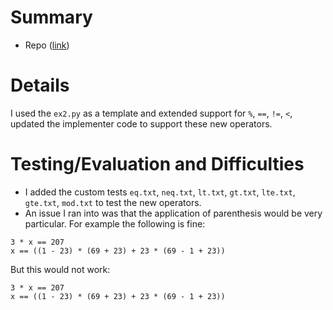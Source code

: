# Summary
- Repo ([link](https://github.com/NgaiJustin/cs6120-bril/tree/e94107721a246173b8d1a222c95713dad142ab2f))


# Details
I used the `ex2.py` as a template and extended support for `%`, `==`, `!=`, `<`,
 updated the implementer code to support these new operators. 

# Testing/Evaluation and  Difficulties
- I added the custom tests `eq.txt`, `neq.txt`, `lt.txt`, `gt.txt`, `lte.txt`,
 `gte.txt`, `mod.txt` to test the new operators.
- An issue I ran into was that the application of parenthesis would be very 
particular. For example the following is fine:
```
3 * x == 207
x == ((1 - 23) * (69 + 23) + 23 * (69 - 1 + 23))
```

But this would not work:
```
3 * x == 207
x == ((1 - 23) * (69 + 23) + 23 * (69 - 1 + 23))
```